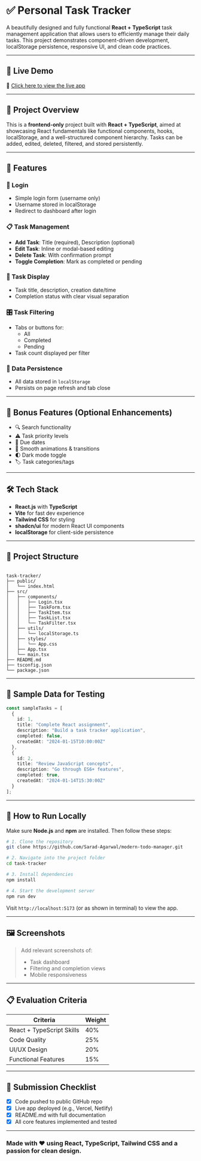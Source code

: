 # ✅ Personal Task Tracker

A beautifully designed and fully functional **React + TypeScript** task management application that allows users to efficiently manage their daily tasks. This project demonstrates component-driven development, localStorage persistence, responsive UI, and clean code practices.

---

## 📌 Live Demo

🔗 [Click here to view the live app](http://modern-todo-manager-one.vercel.app/)

---

## 📖 Project Overview

This is a **frontend-only** project built with **React + TypeScript**, aimed at showcasing React fundamentals like functional components, hooks, localStorage, and a well-structured component hierarchy. Tasks can be added, edited, deleted, filtered, and stored persistently.

---

## 🚀 Features

### 🔐 Login
- Simple login form (username only)
- Username stored in localStorage
- Redirect to dashboard after login

### 📋 Task Management
- **Add Task**: Title (required), Description (optional)
- **Edit Task**: Inline or modal-based editing
- **Delete Task**: With confirmation prompt
- **Toggle Completion**: Mark as completed or pending

### 📂 Task Display
- Task title, description, creation date/time
- Completion status with clear visual separation

### 🎛️ Task Filtering
- Tabs or buttons for:
  - All
  - Completed
  - Pending
- Task count displayed per filter

### 💾 Data Persistence
- All data stored in `localStorage`
- Persists on page refresh and tab close

---

## 🌟 Bonus Features (Optional Enhancements)
- 🔍 Search functionality
- ⚠ Task priority levels
- 📅 Due dates
- 🌈 Smooth animations & transitions
- 🌓 Dark mode toggle
- 🏷 Task categories/tags

---

## 🛠 Tech Stack

- **React.js** with **TypeScript**
- **Vite** for fast dev experience
- **Tailwind CSS** for styling
- **shadcn/ui** for modern React UI components
- **localStorage** for client-side persistence

---

## 📁 Project Structure

```

task-tracker/
├── public/
│   └── index.html
├── src/
│   ├── components/
│   │   ├── Login.tsx
│   │   ├── TaskForm.tsx
│   │   ├── TaskItem.tsx
│   │   ├── TaskList.tsx
│   │   └── TaskFilter.tsx
│   ├── utils/
│   │   └── localStorage.ts
│   ├── styles/
│   │   └── App.css
│   ├── App.tsx
│   └── main.tsx
├── README.md
├── tsconfig.json
└── package.json

````

---

## 🧪 Sample Data for Testing

```ts
const sampleTasks = [
  {
    id: 1,
    title: "Complete React assignment",
    description: "Build a task tracker application",
    completed: false,
    createdAt: "2024-01-15T10:00:00Z"
  },
  {
    id: 2,
    title: "Review JavaScript concepts",
    description: "Go through ES6+ features",
    completed: true,
    createdAt: "2024-01-14T15:30:00Z"
  }
];
````

---

## 🧠 How to Run Locally

Make sure **Node.js** and **npm** are installed. Then follow these steps:

```bash
# 1. Clone the repository
git clone https://github.com/Sarad-Agarwal/modern-todo-manager.git

# 2. Navigate into the project folder
cd task-tracker

# 3. Install dependencies
npm install

# 4. Start the development server
npm run dev
```

Visit `http://localhost:5173` (or as shown in terminal) to view the app.

---

## 🖼 Screenshots

> Add relevant screenshots of:
>
> * Task dashboard
> * Filtering and completion views
> * Mobile responsiveness

---

## 📋 Evaluation Criteria

| Criteria                  | Weight |
| ------------------------- | ------ |
| React + TypeScript Skills | 40%    |
| Code Quality              | 25%    |
| UI/UX Design              | 20%    |
| Functional Features       | 15%    |

---

## 📮 Submission Checklist

* [x] Code pushed to public GitHub repo
* [x] Live app deployed (e.g., Vercel, Netlify)
* [x] README.md with full documentation
* [x] All core features implemented and tested

---

### Made with ❤️ using React, TypeScript, Tailwind CSS and a passion for clean design.

